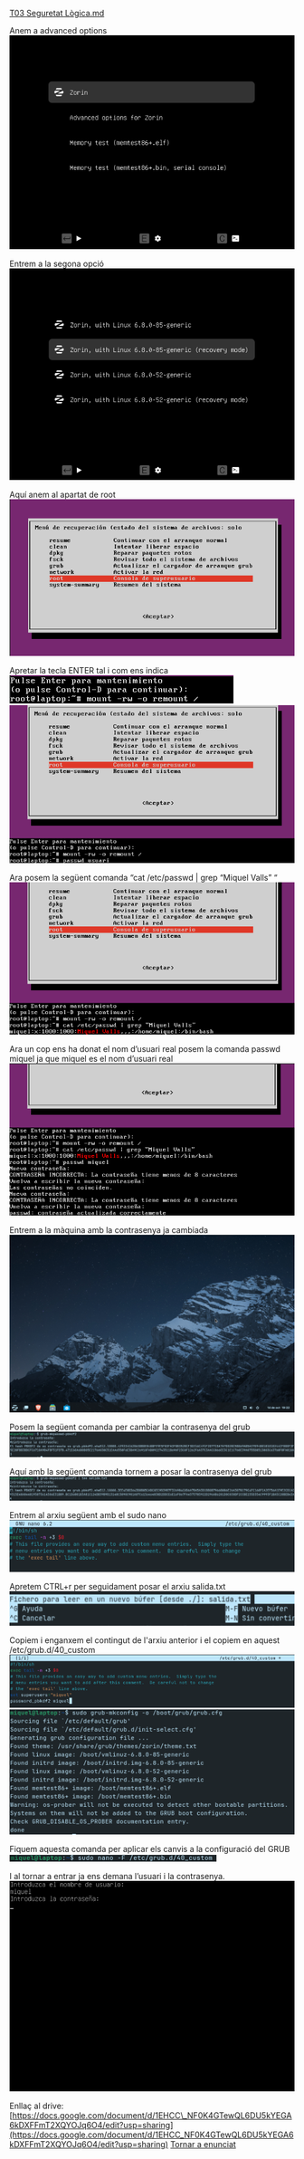 
[T03 Seguretat Lògica.md](https://github.com/user-attachments/files/22974783/T03.Seguretat.Logica.md)

Anem a advanced options  
<img src="https://github.com/ArnauDominguez/Projecte2/blob/main/tasca03/img/Captura%20de%20pantalla%202025-10-14%20191009.png?raw=true" />

Entrem a la segona opció  
<img src="https://github.com/ArnauDominguez/Projecte2/blob/main/tasca03/img/Captura%20de%20pantalla%202025-10-14%20191043.png?raw=true" />

Aquí anem al apartat de root  
<img src="https://github.com/ArnauDominguez/Projecte2/blob/main/tasca03/img/Captura%20de%20pantalla%202025-10-14%20191117.png?raw=true" />  

Apretar la tecla ENTER tal i com ens indica  
<img src="https://github.com/ArnauDominguez/Projecte2/blob/main/tasca03/img/Captura%20de%20pantalla%202025-10-14%20191244.png?raw=true" /> 
<img src="https://github.com/ArnauDominguez/Projecte2/blob/main/tasca03/img/Captura%20de%20pantalla%202025-10-14%20191332.png?raw=true" />

Ara posem la següent comanda “cat /etc/passwd | grep “Miquel Valls” “  
<img src="https://github.com/ArnauDominguez/Projecte2/blob/main/tasca03/img/Captura%20de%20pantalla%202025-10-14%20191527.png?raw=true" />

Ara un cop ens ha donat el nom d’usuari real posem la comanda passwd miquel ja que miquel es el nom d’usuari real  
<img src="https://github.com/ArnauDominguez/Projecte2/blob/main/tasca03/img/Captura%20de%20pantalla%202025-10-14%20191659.png?raw=true" />

Entrem a la màquina amb la contrasenya ja cambiada  
<img src="https://github.com/ArnauDominguez/Projecte2/blob/main/tasca03/img/Captura%20de%20pantalla%202025-10-14%20192228.png?raw=true" />

Posem la següent comanda per cambiar la contrasenya del grub  
<img src="https://github.com/ArnauDominguez/Projecte2/blob/main/tasca03/img/Captura%20de%20pantalla%202025-10-16%20184855.png?raw=true" /> 

Aquí amb la següent comanda tornem a posar la contrasenya del grub  
<img src="https://github.com/ArnauDominguez/Projecte2/blob/main/tasca03/img/Captura%20de%20pantalla%202025-10-16%20185109.png?raw=true" /> 

Entrem al arxiu següent amb el sudo nano  
<img src="https://github.com/ArnauDominguez/Projecte2/blob/main/tasca03/img/Captura%20de%20pantalla%202025-10-16%20185300.png?raw=true" />  

Apretem CTRL+r per seguidament posar el arxiu salida.txt  
<img src="https://github.com/ArnauDominguez/Projecte2/blob/main/tasca03/img/Captura%20de%20pantalla%202025-10-17%20175502.png?raw=true" /> 

Copiem i enganxem el contingut de l'arxiu anterior i el copiem en aquest /etc/grub.d/40\_custom 
<img src="https://github.com/ArnauDominguez/Projecte2/blob/main/tasca03/img/Captura%20de%20pantalla%202025-10-16%20190201.png?raw=true" /> 
<img src="https://github.com/ArnauDominguez/Projecte2/blob/main/tasca03/img/Captura%20de%20pantalla%202025-10-16%20190850.png?raw=true" />

Fiquem aquesta comanda per aplicar els canvis a la configuració del GRUB  
<img src="https://github.com/ArnauDominguez/Projecte2/blob/main/tasca03/img/Captura%20de%20pantalla%202025-10-16%20190911.png?raw=true" /> 

I al tornar a entrar ja ens demana l’usuari i la contrasenya.  
<img src="https://github.com/ArnauDominguez/Projecte2/blob/main/tasca03/img/Captura%20de%20pantalla%202025-10-16%20191125.png?raw=true" />

Enllaç al drive: [https://docs.google.com/document/d/1EHCC\_NF0K4GTewQL6DU5kYEGA6kDXFFmT2XQYOJq6O4/edit?usp=sharing](https://docs.google.com/document/d/1EHCC_NF0K4GTewQL6DU5kYEGA6kDXFFmT2XQYOJq6O4/edit?usp=sharing)
[Tornar a enunciat](README.md)


